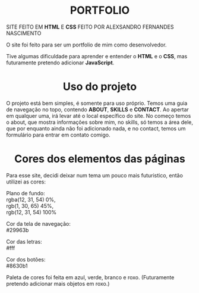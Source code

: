 <h1 align="center">PORTFOLIO</h1>

SITE FEITO EM <b>HTML</b> E <b>CSS</b>
FEITO POR ALEXSANDRO FERNANDES NASCIMENTO


O site foi feito para ser um portfolio de mim como desenvolvedor.  

Tive algumas dificuldade para aprender e entender o <b>HTML</b> e o <b>CSS</b>, mas futuramente pretendo adicionar <b>JavaScript</b>.

<h1 align="center">Uso do projeto</h1>

O projeto está bem simples, é somente para uso próprio. Temos uma guia de navegação no topo, contendo <b>ABOUT</b>, <b>SKILLS</b> e <b>CONTACT</b>. Ao apertar em qualquer uma, irá levar até o local específico do site. No começo temos o about, que mostra informações sobre mim, no skills, só temos a área dele, que por enquanto ainda não foi adicionado nada, e no contact, temos um formulário para entrar em contato comigo.

<h1 align="center">Cores dos elementos das páginas</h1>


Para esse site, decidi deixar num tema um pouco mais futuristico, então utilizei as cores:

Plano de fundo:<br>
rgba(12, 31, 54) 0%,<br>
rgb(1, 30, 65) 45%,<br>
rgb(12, 31, 54) 100%

Cor da tela de navegação: <br>
#29963b

Cor das letras:<br>
#fff

Cor dos botões:<br>
#8630b1

Paleta de cores foi feita em azul, verde, branco e roxo. (Futuramente pretendo adicionar mais objetos em roxo.)
